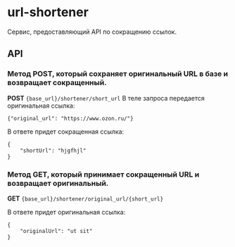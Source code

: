 # url-shortener
Сервис, предоставляющий API по сокращению ссылок.

## API
### Метод POST, который сохраняет оригинальный URL в базе и возвращает сокращенный.
**POST** `{base_url}/shortener/short_url`
В теле запроса передается оригинальная ссылка:
```
{"original_url": "https://www.ozon.ru/"}
```

В ответе придет сокращенная ссылка:
```
{
    "shortUrl": "hjgfhjl"
}
```

### Метод GET, который принимает сокращенный URL и возвращает оригинальный.
**GET** `{base_url}/shortener/original_url/{short_url}`

В ответе придет оригинальная ссылка:
```
{
    "originalUrl": "ut sit"
}
```


